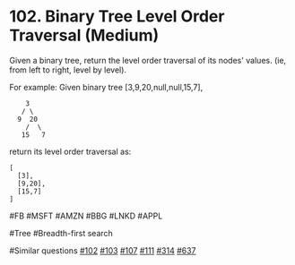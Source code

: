 # 102. Binary Tree Level Order Traversal (Medium)

Given a binary tree, return the level order traversal of its nodes' values. (ie, from left to right, level by level).

For example:
Given binary tree [3,9,20,null,null,15,7],
```
    3
   / \
  9  20
    /  \
   15   7
```
return its level order traversal as:
```
[
  [3],
  [9,20],
  [15,7]
]
```

#FB #MSFT #AMZN #BBG #LNKD #APPL

#Tree #Breadth-first search

#Similar questions [#102](../p102m/README.md) [#103](../p103m/README.md) [#107](../p107e/README.md) [#111](../p111e/README.md) [#314](../p314m/README.md) [#637](../p637e/README.md)
